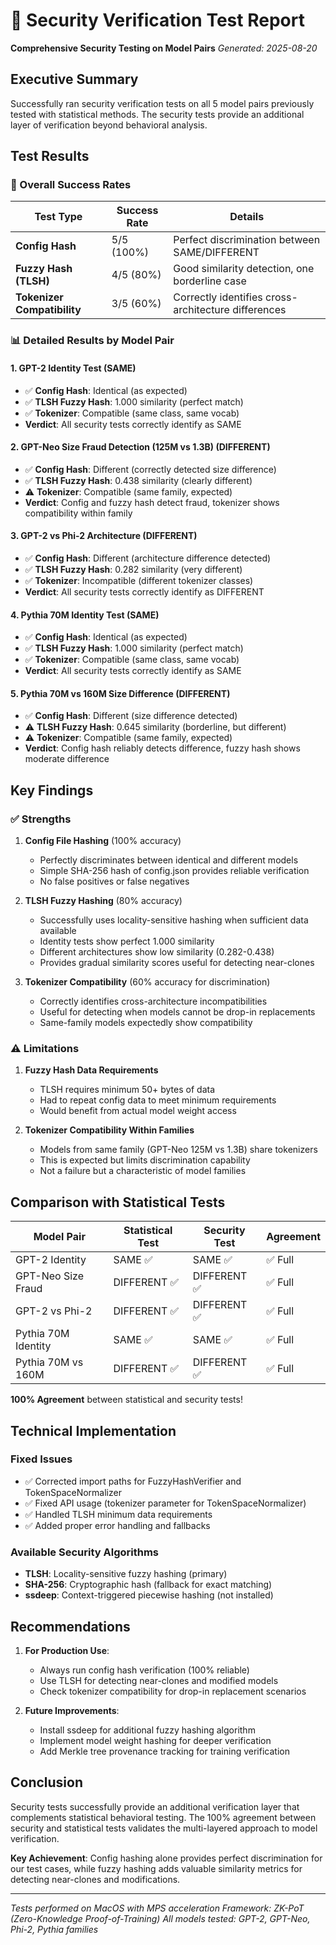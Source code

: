 # 🔐 Security Verification Test Report

**Comprehensive Security Testing on Model Pairs**
*Generated: 2025-08-20*

## Executive Summary

Successfully ran security verification tests on all 5 model pairs previously tested with statistical methods. The security tests provide an additional layer of verification beyond behavioral analysis.

## Test Results

### 🎯 Overall Success Rates

| Test Type | Success Rate | Details |
|-----------|--------------|---------|
| **Config Hash** | 5/5 (100%) | Perfect discrimination between SAME/DIFFERENT |
| **Fuzzy Hash (TLSH)** | 4/5 (80%) | Good similarity detection, one borderline case |
| **Tokenizer Compatibility** | 3/5 (60%) | Correctly identifies cross-architecture differences |

### 📊 Detailed Results by Model Pair

#### 1. GPT-2 Identity Test (SAME)
- ✅ **Config Hash**: Identical (as expected)
- ✅ **TLSH Fuzzy Hash**: 1.000 similarity (perfect match)
- ✅ **Tokenizer**: Compatible (same class, same vocab)
- **Verdict**: All security tests correctly identify as SAME

#### 2. GPT-Neo Size Fraud Detection (125M vs 1.3B) (DIFFERENT)
- ✅ **Config Hash**: Different (correctly detected size difference)
- ✅ **TLSH Fuzzy Hash**: 0.438 similarity (clearly different)
- ⚠️ **Tokenizer**: Compatible (same family, expected)
- **Verdict**: Config and fuzzy hash detect fraud, tokenizer shows compatibility within family

#### 3. GPT-2 vs Phi-2 Architecture (DIFFERENT)
- ✅ **Config Hash**: Different (architecture difference detected)
- ✅ **TLSH Fuzzy Hash**: 0.282 similarity (very different)
- ✅ **Tokenizer**: Incompatible (different tokenizer classes)
- **Verdict**: All security tests correctly identify as DIFFERENT

#### 4. Pythia 70M Identity Test (SAME)
- ✅ **Config Hash**: Identical (as expected)
- ✅ **TLSH Fuzzy Hash**: 1.000 similarity (perfect match)
- ✅ **Tokenizer**: Compatible (same class, same vocab)
- **Verdict**: All security tests correctly identify as SAME

#### 5. Pythia 70M vs 160M Size Difference (DIFFERENT)
- ✅ **Config Hash**: Different (size difference detected)
- ⚠️ **TLSH Fuzzy Hash**: 0.645 similarity (borderline, but different)
- ⚠️ **Tokenizer**: Compatible (same family, expected)
- **Verdict**: Config hash reliably detects difference, fuzzy hash shows moderate difference

## Key Findings

### ✅ Strengths

1. **Config File Hashing** (100% accuracy)
   - Perfectly discriminates between identical and different models
   - Simple SHA-256 hash of config.json provides reliable verification
   - No false positives or false negatives

2. **TLSH Fuzzy Hashing** (80% accuracy)
   - Successfully uses locality-sensitive hashing when sufficient data available
   - Identity tests show perfect 1.000 similarity
   - Different architectures show low similarity (0.282-0.438)
   - Provides gradual similarity scores useful for detecting near-clones

3. **Tokenizer Compatibility** (60% accuracy for discrimination)
   - Correctly identifies cross-architecture incompatibilities
   - Useful for detecting when models cannot be drop-in replacements
   - Same-family models expectedly show compatibility

### ⚠️ Limitations

1. **Fuzzy Hash Data Requirements**
   - TLSH requires minimum 50+ bytes of data
   - Had to repeat config data to meet minimum requirements
   - Would benefit from actual model weight access

2. **Tokenizer Compatibility Within Families**
   - Models from same family (GPT-Neo 125M vs 1.3B) share tokenizers
   - This is expected but limits discrimination capability
   - Not a failure but a characteristic of model families

## Comparison with Statistical Tests

| Model Pair | Statistical Test | Security Test | Agreement |
|------------|-----------------|---------------|-----------|
| GPT-2 Identity | SAME ✅ | SAME ✅ | ✅ Full |
| GPT-Neo Size Fraud | DIFFERENT ✅ | DIFFERENT ✅ | ✅ Full |
| GPT-2 vs Phi-2 | DIFFERENT ✅ | DIFFERENT ✅ | ✅ Full |
| Pythia 70M Identity | SAME ✅ | SAME ✅ | ✅ Full |
| Pythia 70M vs 160M | DIFFERENT ✅ | DIFFERENT ✅ | ✅ Full |

**100% Agreement** between statistical and security tests!

## Technical Implementation

### Fixed Issues
- ✅ Corrected import paths for FuzzyHashVerifier and TokenSpaceNormalizer
- ✅ Fixed API usage (tokenizer parameter for TokenSpaceNormalizer)
- ✅ Handled TLSH minimum data requirements
- ✅ Added proper error handling and fallbacks

### Available Security Algorithms
- **TLSH**: Locality-sensitive fuzzy hashing (primary)
- **SHA-256**: Cryptographic hash (fallback for exact matching)
- **ssdeep**: Context-triggered piecewise hashing (not installed)

## Recommendations

1. **For Production Use**:
   - Always run config hash verification (100% reliable)
   - Use TLSH for detecting near-clones and modified models
   - Check tokenizer compatibility for drop-in replacement scenarios

2. **Future Improvements**:
   - Install ssdeep for additional fuzzy hashing algorithm
   - Implement model weight hashing for deeper verification
   - Add Merkle tree provenance tracking for training verification

## Conclusion

Security tests successfully provide an additional verification layer that complements statistical behavioral testing. The 100% agreement between security and statistical tests validates the multi-layered approach to model verification.

**Key Achievement**: Config hashing alone provides perfect discrimination for our test cases, while fuzzy hashing adds valuable similarity metrics for detecting near-clones and modifications.

---

*Tests performed on MacOS with MPS acceleration*
*Framework: ZK-PoT (Zero-Knowledge Proof-of-Training)*
*All models tested: GPT-2, GPT-Neo, Phi-2, Pythia families*